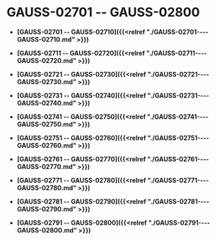 # GAUSS-02701 -- GAUSS-02800

-   **[GAUSS-02701 -- GAUSS-02710]({{<relref "./GAUSS-02701----GAUSS-02710.md" >}})**

-   **[GAUSS-02711 -- GAUSS-02720]({{<relref "./GAUSS-02711----GAUSS-02720.md" >}})**

-   **[GAUSS-02721 -- GAUSS-02730]({{<relref "./GAUSS-02721----GAUSS-02730.md" >}})**

-   **[GAUSS-02731 -- GAUSS-02740]({{<relref "./GAUSS-02731----GAUSS-02740.md" >}})**

-   **[GAUSS-02741 -- GAUSS-02750]({{<relref "./GAUSS-02741----GAUSS-02750.md" >}})**

-   **[GAUSS-02751 -- GAUSS-02760]({{<relref "./GAUSS-02751----GAUSS-02760.md" >}})**

-   **[GAUSS-02761 -- GAUSS-02770]({{<relref "./GAUSS-02761----GAUSS-02770.md" >}})**

-   **[GAUSS-02771 -- GAUSS-02780]({{<relref "./GAUSS-02771----GAUSS-02780.md" >}})**

-   **[GAUSS-02781 -- GAUSS-02790]({{<relref "./GAUSS-02781----GAUSS-02790.md" >}})**

-   **[GAUSS-02791 -- GAUSS-02800]({{<relref "./GAUSS-02791----GAUSS-02800.md" >}})**
